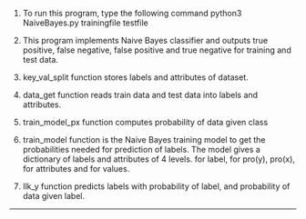 1. To run this program, type the following command
python3 NaiveBayes.py trainingfile testfile

2. This program implements Naive Bayes classifier and outputs true positive, false negative, false positive and true negative for training and test data.

3. key_val_split function stores labels and attributes of dataset.

4. data_get function reads train data and test data into labels and attributes.

5. train_model_px function computes probability of data given class

6. train_model function is the Naive Bayes training model to get the probabilities needed for prediction of labels. The model gives a  dictionary of labels and attributes of 4 levels. for label, for pro(y), pro(x), for attributes and for values.

7. llk_y function predicts labels with probability of label, and probability of data given label. 

---------------------------------------------------------------------------------------------------------------------------------